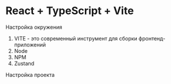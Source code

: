 # React + TypeScript + Vite

Настройка окружения

1. VITE - это современный инструмент для сборки фронтенд-приложений
2. Node
3. NPM
4. Zustand

Настройка проекта
